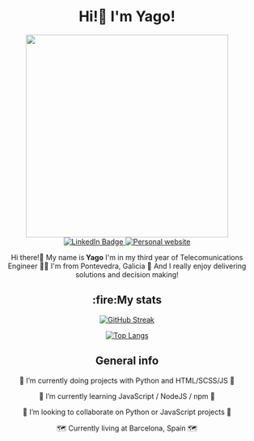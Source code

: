 <h1 align="center">Hi!👋 I'm Yago!</h1>

<div id="header" align="center">
  <img src="https://media.giphy.com/media/zOvBKUUEERdNm/giphy.gif?cid=ecf05e47mweiy3i9fykk02gz83exod44rzv1j028p0pfa4g2&ep=v1_gifs_search&rid=giphy.gif&ct=g" width="400"/>
</div>

<div id="badges" align="center">
  <a href="https://www.linkedin.com/in/yago-carballo/">
    <img src="https://img.shields.io/badge/LinkedIn-blue?style=for-the-badge&logo=linkedin&logoColor=white" alt="LinkedIn Badge"/>
  </a>
  <a href="https://www.yagocarballo.com">
    <img src="https://img.shields.io/badge/Website-white?style=for-the-badge" alt="Personal website"/>
  </a>
</div>

<p align="center">Hi there!👋 My name is<strong> Yago</strong> I'm in my third year of Telecomunications Engineer 🙇‍♂️ I'm from Pontevedra, Galicia 📍 And I really enjoy delivering solutions and decision making!</p>

<div align="center">
  <h2>:fire:My stats</h2>
  
  [![GitHub Streak](http://github-readme-streak-stats.herokuapp.com?user=Yagouch&theme=dark&background=000000)](https://git.io/streak-stats)
  
  [![Top Langs](https://github-readme-stats.vercel.app/api/top-langs/?username=Yagouch&layout=compact&theme=vision-friendly-dark)](https://github.com/anuraghazra/github-readme-stats)
</div>

<div align="center">
  <h2>General info</h2>
  <div>
    <p>🔭 I’m currently doing projects with Python and HTML/SCSS/JS 🔭</p>
    <p>🌱 I’m currently learning JavaScript / NodeJS / npm 🌱</p>
    <p>👯 I’m looking to collaborate on Python or JavaScript projects 👯</p>
    <p>🗺️ Currently living at Barcelona, Spain 🗺️</p>
  </div>
</div>
